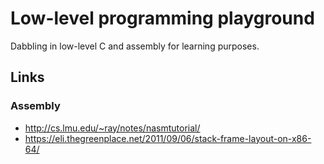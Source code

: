 # Low-level programming playground

Dabbling in low-level C and assembly for learning purposes.

## Links

### Assembly

* <http://cs.lmu.edu/~ray/notes/nasmtutorial/>
* <https://eli.thegreenplace.net/2011/09/06/stack-frame-layout-on-x86-64/>
